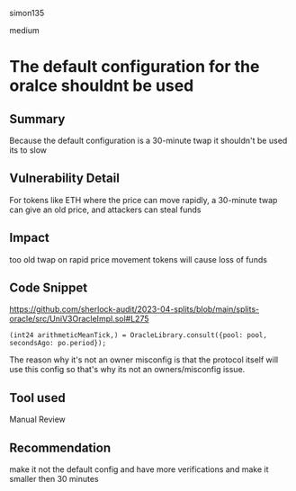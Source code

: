 simon135

medium

# The default configuration for the oralce shouldnt be used

## Summary
Because the default configuration is a 30-minute twap  it shouldn't be used its to slow 
## Vulnerability Detail
For tokens like ETH where the price can  move  rapidly, a 30-minute twap can give an old price, and attackers can steal funds 
## Impact
too old twap on rapid price movement tokens will cause loss of funds 
## Code Snippet
https://github.com/sherlock-audit/2023-04-splits/blob/main/splits-oracle/src/UniV3OracleImpl.sol#L275
```solidity
(int24 arithmeticMeanTick,) = OracleLibrary.consult({pool: pool, secondsAgo: po.period});
```
The reason why it's not an owner misconfig is that the protocol itself will use this config so that's why its  not an owners/misconfig issue.
## Tool used

Manual Review

## Recommendation
make it not the default  config and have more verifications and make it smaller then 30 minutes